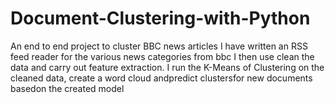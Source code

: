# Document-Clustering-with-Python
An end to end project to cluster BBC news articles
I have written an RSS feed reader for the various news categories from bbc
I then use clean the data and carry out feature extraction.
I run the K-Means of Clustering on the cleaned data, create a word cloud andpredict clustersfor new documents basedon the created model
